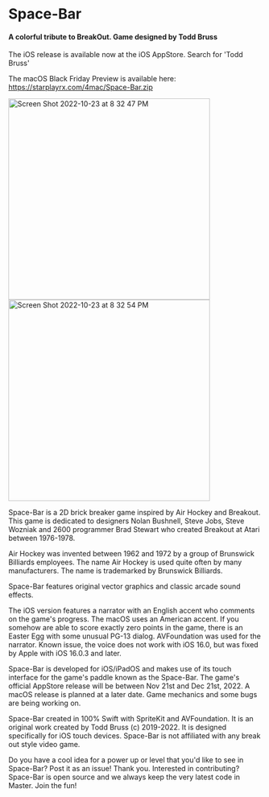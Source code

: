 # Space-Bar

#### A colorful tribute to BreakOut. Game designed by Todd Bruss

The iOS release is available now at the iOS AppStore. Search for 'Todd Bruss'

The macOS Black Friday Preview is available here:
https://starplayrx.com/4mac/Space-Bar.zip

<img width="400" alt="Screen Shot 2022-10-23 at 8 32 47 PM" src="https://user-images.githubusercontent.com/52664524/198066544-53b56b6a-47a4-4cb9-bfb3-e21642559c63.png"><img width="400" alt="Screen Shot 2022-10-23 at 8 32 54 PM" src="https://user-images.githubusercontent.com/52664524/198065663-607e6a80-0c39-4ac0-b420-42e00c22daad.png">

Space-Bar is a 2D brick breaker game inspired by Air Hockey and Breakout. This game is dedicated to designers Nolan Bushnell, Steve Jobs, Steve Wozniak and 2600 programmer Brad Stewart who created Breakout at Atari between 1976-1978. 

Air Hockey was invented between 1962 and 1972 by a group of Brunswick Billiards employees. The name Air Hockey is used quite often by many manufacturers. The name is trademarked by Brunswick Billiards. 

Space-Bar features original vector graphics and classic arcade sound effects.

The iOS version features a narrator with an English accent who comments on the game's progress. The macOS uses an American accent. If you somehow are able to score exactly zero points in the game, there is an Easter Egg with some unusual PG-13 dialog. AVFoundation was used for the narrator. Known issue, the voice does not work with iOS 16.0, but was fixed by Apple with iOS 16.0.3 and later.

Space-Bar is developed for iOS/iPadOS and makes use of its touch interface for the game's paddle known as the Space-Bar. The game's official AppStore release will be between Nov 21st and Dec 21st, 2022. A macOS release is planned at a later date. Game mechanics and some bugs are being working on.

Space-Bar created in 100% Swift with SpriteKit and AVFoundation. It is an original work created by Todd Bruss (c) 2019-2022. It is designed specifically for iOS touch devices. Space-Bar is not affiliated with any break out style video game.

Do you have a cool idea for a power up or level that you'd like to see in Space-Bar? Post it as an issue! Thank you.
Interested in contributing? Space-Bar is open source and we always keep the very latest code in Master. Join the fun!
